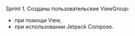 Sprint 1.
Cозданы пользовательские ViewGroup:
- при помощи View,
- при использовании Jetpack Compose.
